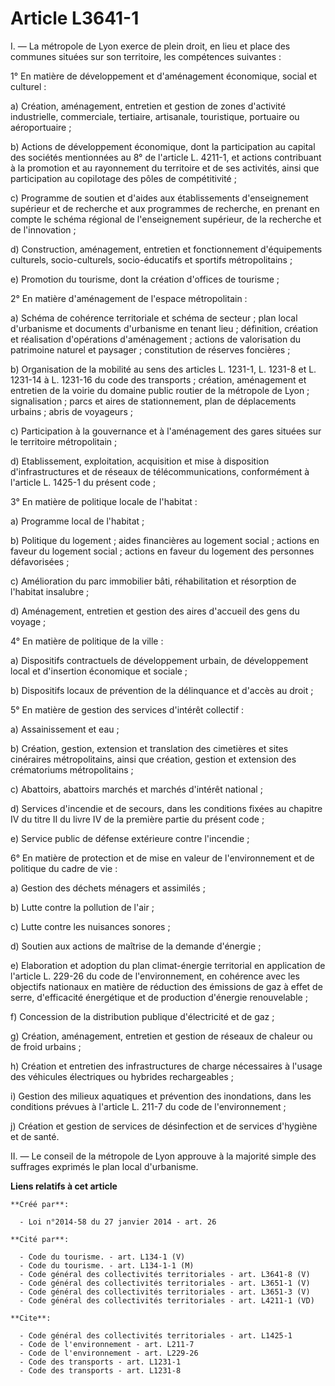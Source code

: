 # Article L3641-1

I. ― La métropole de Lyon exerce de plein droit, en lieu et place des communes situées sur son territoire, les compétences
suivantes : 

1° En matière de développement et d'aménagement économique, social et culturel : 

a) Création, aménagement, entretien et gestion de zones d'activité industrielle, commerciale, tertiaire, artisanale,
touristique, portuaire ou aéroportuaire ; 

b) Actions de développement économique, dont la participation au capital des sociétés mentionnées au 8° de l'article L.
4211-1, et actions contribuant à la promotion et au rayonnement du territoire et de ses activités, ainsi que participation au
copilotage des pôles de compétitivité ; 

c) Programme de soutien et d'aides aux établissements d'enseignement supérieur et de recherche et aux programmes de
recherche, en prenant en compte le schéma régional de l'enseignement supérieur, de la recherche et de l'innovation ; 

d) Construction, aménagement, entretien et fonctionnement d'équipements culturels, socio-culturels, socio-éducatifs et
sportifs métropolitains ; 

e) Promotion du tourisme, dont la création d'offices de tourisme ; 

2° En matière d'aménagement de l'espace métropolitain : 

a) Schéma de cohérence territoriale et schéma de secteur ; plan local d'urbanisme et documents d'urbanisme en tenant lieu ;
définition, création et réalisation d'opérations d'aménagement ; actions de valorisation du patrimoine naturel et paysager ;
constitution de réserves foncières ; 

b) Organisation de la mobilité au sens des articles L. 1231-1, L. 1231-8 et L. 1231-14 à L. 1231-16 du code des transports ;
création, aménagement et entretien de la voirie du domaine public routier de la métropole de Lyon ; signalisation ; parcs et
aires de stationnement, plan de déplacements urbains ; abris de voyageurs ; 

c) Participation à la gouvernance et à l'aménagement des gares situées sur le territoire métropolitain ; 

d) Etablissement, exploitation, acquisition et mise à disposition d'infrastructures et de réseaux de télécommunications,
conformément à l'article L. 1425-1 du présent code ; 

3° En matière de politique locale de l'habitat : 

a) Programme local de l'habitat ; 

b) Politique du logement ; aides financières au logement social ; actions en faveur du logement social ; actions en faveur du
logement des personnes défavorisées ; 

c) Amélioration du parc immobilier bâti, réhabilitation et résorption de l'habitat insalubre ; 

d) Aménagement, entretien et gestion des aires d'accueil des gens du voyage ; 

4° En matière de politique de la ville : 

a) Dispositifs contractuels de développement urbain, de développement local et d'insertion économique et sociale ; 

b) Dispositifs locaux de prévention de la délinquance et d'accès au droit ; 

5° En matière de gestion des services d'intérêt collectif : 

a) Assainissement et eau ; 

b) Création, gestion, extension et translation des cimetières et sites cinéraires métropolitains, ainsi que création, gestion
et extension des crématoriums métropolitains ; 

c) Abattoirs, abattoirs marchés et marchés d'intérêt national ; 

d) Services d'incendie et de secours, dans les conditions fixées au chapitre IV du titre II du livre IV de la première partie
du présent code ; 

e) Service public de défense extérieure contre l'incendie ; 

6° En matière de protection et de mise en valeur de l'environnement et de politique du cadre de vie : 

a) Gestion des déchets ménagers et assimilés ; 

b) Lutte contre la pollution de l'air ; 

c) Lutte contre les nuisances sonores ; 

d) Soutien aux actions de maîtrise de la demande d'énergie ; 

e) Elaboration et adoption du plan climat-énergie territorial en application de l'article L. 229-26 du code de
l'environnement, en cohérence avec les objectifs nationaux en matière de réduction des émissions de gaz à effet de serre,
d'efficacité énergétique et de production d'énergie renouvelable ; 

f) Concession de la distribution publique d'électricité et de gaz ; 

g) Création, aménagement, entretien et gestion de réseaux de chaleur ou de froid urbains ; 

h) Création et entretien des infrastructures de charge nécessaires à l'usage des véhicules électriques ou hybrides
rechargeables ; 

i) Gestion des milieux aquatiques et prévention des inondations, dans les conditions prévues à l'article L. 211-7 du code de
l'environnement ; 

j) Création et gestion de services de désinfection et de services d'hygiène et de santé. 

II. ― Le conseil de la métropole de Lyon approuve à la majorité simple des suffrages exprimés le plan local d'urbanisme.

**Liens relatifs à cet article**

	**Créé par**:

	  - Loi n°2014-58 du 27 janvier 2014 - art. 26

	**Cité par**:

	  - Code du tourisme. - art. L134-1 (V)
	  - Code du tourisme. - art. L134-1-1 (M)
	  - Code général des collectivités territoriales - art. L3641-8 (V)
	  - Code général des collectivités territoriales - art. L3651-1 (V)
	  - Code général des collectivités territoriales - art. L3651-3 (V)
	  - Code général des collectivités territoriales - art. L4211-1 (VD)

	**Cite**:

	  - Code général des collectivités territoriales - art. L1425-1
	  - Code de l'environnement - art. L211-7
	  - Code de l'environnement - art. L229-26
	  - Code des transports - art. L1231-1
	  - Code des transports - art. L1231-8

